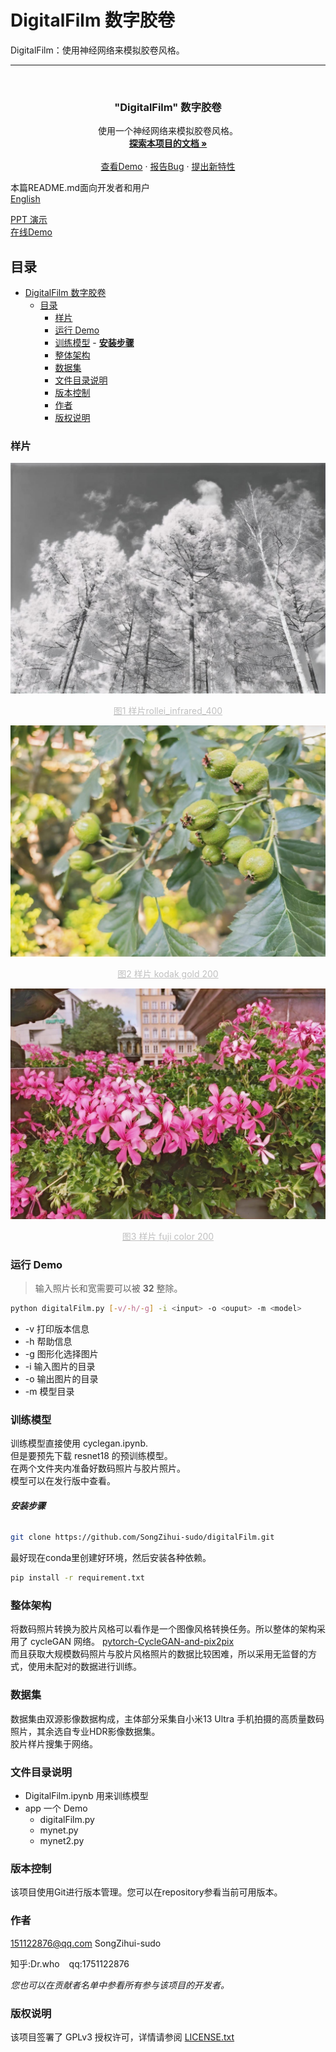 # DigitalFilm 数字胶卷

DigitalFilm：使用神经网络来模拟胶卷风格。

---

<!-- PROJECT LOGO -->
<br />

<p align="center">
  <a href="./readme.md">
  </a>

  <h3 align="center">"DigitalFilm" 数字胶卷</h3>
  <p align="center">
    使用一个神经网络来模拟胶卷风格。
    <br />
    <a href="https://github.com/shaojintian/Best_README_template"><strong>探索本项目的文档 »</strong></a>
    <br />
    <br />
    <a href="./app/digitalFilm.py">查看Demo</a>
    ·
    <a href="https://github.com/SongZihui-sudo/digitalFilm/issues">报告Bug</a>
    ·
    <a href="https://github.com/SongZihui-sudo/digitalFilm/issues">提出新特性</a>
  </p>

</p>


 本篇README.md面向开发者和用户  
 [English](./readme.md)

[PPT 演示
](https://incandescent-salmiakki-063eb6.netlify.app/)  
[在线Demo](https://richards-sheehy-sudo-digitalfilm-demo.hf.space/)

## 目录

- [DigitalFilm 数字胶卷](#digitalfilm-数字胶卷)
  - [目录](#目录)
    - [样片](#样片)
    - [运行 Demo](#运行-demo)
    - [训练模型](#训练模型)
          - [**安装步骤**](#安装步骤)
    - [整体架构](#整体架构)
    - [数据集](#数据集)
    - [文件目录说明](#文件目录说明)
    - [版本控制](#版本控制)
    - [作者](#作者)
    - [版权说明](#版权说明)

### 样片

![rollei_infrared_400](./example/rollei_infrared_400.jpg)
<center style="font-size:14px;color:#C0C0C0;text-decoration:underline">图1 样片rollei_infrared_400</center> 

![kodak_gold_200](./example/kodak_gold_200.jpg)
<center style="font-size:14px;color:#C0C0C0;text-decoration:underline">图2 样片 kodak gold 200</center> 

![fuji_color_200](./example/fuji_color_200.jpg)
<center style="font-size:14px;color:#C0C0C0;text-decoration:underline">图3 样片 fuji color 200</center> 


### 运行 Demo

> 输入照片长和宽需要可以被 **32** 整除。

```bash
python digitalFilm.py [-v/-h/-g] -i <input> -o <ouput> -m <model>
```
- -v 打印版本信息
- -h 帮助信息
- -g 图形化选择图片
- -i 输入图片的目录
- -o 输出图片的目录
- -m 模型目录

### 训练模型

训练模型直接使用 cyclegan.ipynb.  
但是要预先下载 resnet18 的预训练模型。  
在两个文件夹内准备好数码照片与胶片照片。  
模型可以在发行版中查看。

###### **安装步骤**

```sh
git clone https://github.com/SongZihui-sudo/digitalFilm.git
```

最好现在conda里创建好环境，然后安装各种依赖。

```sh
pip install -r requirement.txt
```

### 整体架构

将数码照片转换为胶片风格可以看作是一个图像风格转换任务。所以整体的架构采用了 cycleGAN 网络。
[pytorch-CycleGAN-and-pix2pix](https://github.com/junyanz/pytorch-CycleGAN-and-pix2pix)  
而且获取大规模数码照片与胶片风格照片的数据比较困难，所以采用无监督的方式，使用未配对的数据进行训练。

### 数据集

数据集由双源影像数据构成，主体部分采集自小米13 Ultra 手机拍摄的高质量数码照片，其余选自专业HDR影像数据集。  
胶片样片搜集于网络。

### 文件目录说明

- DigitalFilm.ipynb 用来训练模型
- app   一个 Demo
  - digitalFilm.py 
  - mynet.py
  - mynet2.py

### 版本控制

该项目使用Git进行版本管理。您可以在repository参看当前可用版本。

### 作者

151122876@qq.com SongZihui-sudo

知乎:Dr.who  &ensp; qq:1751122876    

 *您也可以在贡献者名单中参看所有参与该项目的开发者。*

### 版权说明

该项目签署了 GPLv3 授权许可，详情请参阅 [LICENSE.txt](./LICENSE.txt)